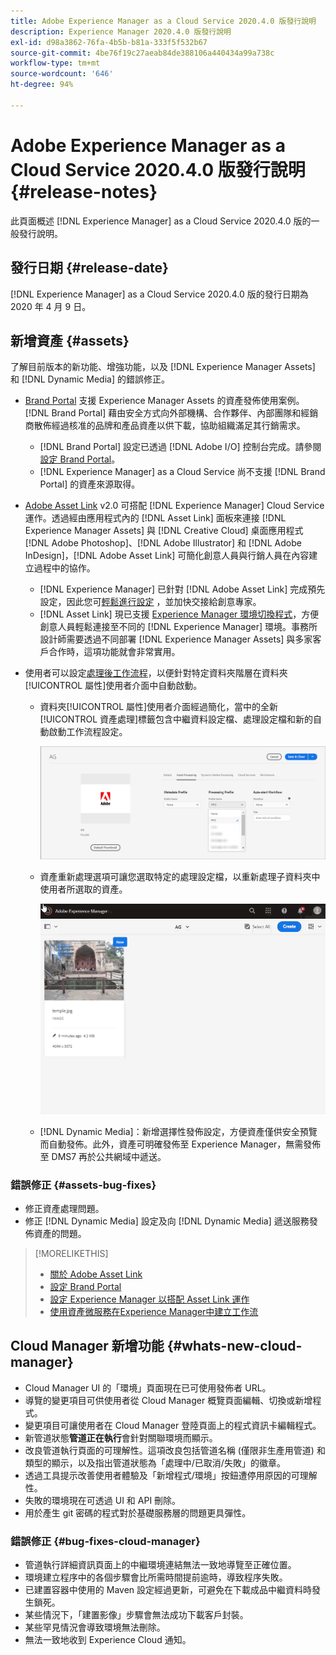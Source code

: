 ```yaml
---
title: Adobe Experience Manager as a Cloud Service 2020.4.0 版發行說明
description: Experience Manager 2020.4.0 版發行說明
exl-id: d98a3862-76fa-4b5b-b81a-333f5f532b67
source-git-commit: 4be76f19c27aeab84de388106a440434a99a738c
workflow-type: tm+mt
source-wordcount: '646'
ht-degree: 94%

---
```


# Adobe Experience Manager as a Cloud Service 2020.4.0 版發行說明 {#release-notes}

此頁面概述 [!DNL Experience Manager] as a Cloud Service 2020.4.0 版的一般發行說明。

## 發行日期 {#release-date}

[!DNL Experience Manager] as a Cloud Service 2020.4.0 版的發行日期為 2020 年 4 月 9 日。

## 新增資產 {#assets}

了解目前版本的新功能、增強功能，以及 [!DNL Experience Manager Assets] 和 [!DNL Dynamic Media] 的錯誤修正。

* [Brand Portal](https://experienceleague.adobe.com/docs/experience-manager-brand-portal/using/home.html) 支援 Experience Manager Assets 的資產發佈使用案例。[!DNL Brand Portal] 藉由安全方式向外部機構、合作夥伴、內部團隊和經銷商散佈經過核准的品牌和產品資產以供下載，協助組織滿足其行銷需求。
   * [!DNL Brand Portal] 設定已透過 [!DNL Adobe I/O] 控制台完成。請參閱[設定 Brand Portal](https://experienceleague.adobe.com/docs/experience-manager-brand-portal/using/publish/configure-aem-assets-with-brand-portal.html)。
   * [!DNL Experience Manager] as a Cloud Service 尚不支援 [!DNL Brand Portal] 的資產來源取得。

* [Adobe Asset Link](https://helpx.adobe.com/tw/enterprise/using/adobe-asset-link.html) v2.0 可搭配 [!DNL Experience Manager] Cloud Service 運作。透過經由應用程式內的 [!DNL Asset Link] 面板來連接 [!DNL Experience Manager Assets] 與 [!DNL Creative Cloud] 桌面應用程式 [!DNL Adobe Photoshop]、[!DNL Adobe Illustrator] 和 [!DNL Adobe InDesign]，[!DNL Adobe Asset Link] 可簡化創意人員與行銷人員在內容建立過程中的協作。
   * [!DNL Experience Manager] 已針對 [!DNL Adobe Asset Link] 完成預先設定，因此您可[輕鬆進行設定](https://helpx.adobe.com/tw/enterprise/using/configure-aem-assets-for-asset-link.html) ，並加快交接給創意專家。
   * [!DNL Asset Link] 現已支援 [Experience Manager 環境切換程式](https://helpx.adobe.com/tw/enterprise/using/manage-assets-using-adobe-asset-link.html#UseAdobeAssetLink)，方便創意人員輕鬆連接至不同的 [!DNL Experience Manager] 環境。事務所設計師需要透過不同部署 [!DNL Experience Manager Assets] 與多家客戶合作時，這項功能就會非常實用。

* 使用者可以設定[處理後工作流程](/help/assets/asset-microservices-configure-and-use.md#post-processing-workflows)，以便針對特定資料夾階層在資料夾[!UICONTROL 屬性]使用者介面中自動啟動。
   * 資料夾[!UICONTROL 屬性]使用者介面經過簡化，當中的全新[!UICONTROL 資產處理]標籤包含中繼資料設定檔、處理設定檔和新的自動啟動工作流程設定。

      ![處理設定檔可輕鬆套用至資料夾，所有上傳至資料夾的資產都可使用這些設定檔來處理](/help/assets/assets/asset-processing-folder-properties.png)

   * 資產重新處理選項可讓您選取特定的處理設定檔，以重新處理子資料夾中使用者所選取的資產。

      ![使用特定處理設定檔重新處理選取的資產](/help/assets/assets/fpo-existing-asset-reprocess.gif)

   * [!DNL Dynamic Media]：新增選擇性發佈設定，方便資產僅供安全預覽而自動發佈。此外，資產可明確發佈至 Experience Manager，無需發佈至 DMS7 再於公共網域中遞送。

### 錯誤修正 {#assets-bug-fixes}

* 修正資產處理問題。
* 修正 [!DNL Dynamic Media] 設定及向 [!DNL Dynamic Media] 遞送服務發佈資產的問題。

>[!MORELIKETHIS]
>
>* [關於 Adobe Asset Link](https://www.adobe.com/tw/creativecloud/business/enterprise/adobe-asset-link.html)
>* [設定 Brand Portal](https://experienceleague.adobe.com/docs/experience-manager-brand-portal/using/publish/configure-aem-assets-with-brand-portal.html)
>* [設定 Experience Manager 以搭配 Asset Link 運作](https://helpx.adobe.com/enterprise/using/configure-aem-assets-for-asset-link.html)
>* [使用資產微服務在Experience Manager中建立工作流](https://experienceleague.adobe.com/docs/experience-manager-cloud-service/assets/manage/asset-microservices-configure-and-use.html#post-processing-workflows)


## Cloud Manager 新增功能 {#whats-new-cloud-manager}

* Cloud Manager UI 的「環境」頁面現在已可使用發佈者 URL。
* 導覽的變更項目可供使用者從 Cloud Manager 概覽頁面編輯、切換或新增程式。
* 變更項目可讓使用者在 Cloud Manager 登陸頁面上的程式資訊卡編輯程式。
* 新管道狀態&#x200B;**管道正在執行**&#x200B;會針對關聯環境而顯示。
* 改良管道執行頁面的可理解性。這項改良包括管道名稱 (僅限非生產用管道) 和類型的顯示，以及指出管道狀態為「處理中/已取消/失敗」的徽章。
* 透過工具提示改善使用者體驗及「新增程式/環境」按鈕遭停用原因的可理解性。
* 失敗的環境現在可透過 UI 和 API 刪除。
* 用於產生 git 密碼的程式對於基礎服務層的問題更具彈性。

### 錯誤修正 {#bug-fixes-cloud-manager}

* 管道執行詳細資訊頁面上的中繼環境連結無法一致地導覽至正確位置。
* 環境建立程序中的各個步驟會比所需時間提前逾時，導致程序失敗。
* 已建置容器中使用的 Maven 設定經過更新，可避免在下載成品中繼資料時發生鎖死。
* 某些情況下，「建置影像」步驟會無法成功下載客戶封裝。
* 某些罕見情況會導致環境無法刪除。
* 無法一致地收到 Experience Cloud 通知。
